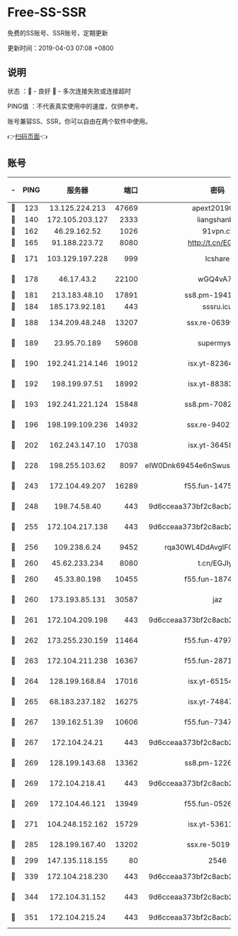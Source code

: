 # Free-SS-SSR

免费的SS账号、SSR账号，定期更新

更新时间：2019-04-03 07:08 +0800

## 说明

状态     ：🙂 - 良好 🙁 - 多次连接失败或连接超时

PING值   ：不代表真实使用中的速度，仅供参考。

账号兼容SS、SSR，你可以自由在两个软件中使用。

👉[扫码页面](https://liesauer.github.io/Free-SS-SSR/)👈

## 账号

|-|PING|服务器|端口|密码|加密方式|区域|
|:----:|:----:|:-----:|-----:|:----:|:----:|:----:|
|🙂|123|13.125.224.213|47669|apext2019001|chacha20|KR|
|🙂|140|172.105.203.127|2333|liangshanbo|chacha20|JP|
|🙂|162|46.29.162.52|1026|91vpn.cf|rc4-md5|RU|
|🙂|165|91.188.223.72|8080|http://t.cn/EGJIyrl|rc4-md5|RU|
|🙂|171|103.129.197.228|999|lcshare|aes-256-cfb|US|
|🙂|178|46.17.43.2|22100|wGQ4vA7D|aes-256-gcm|RU|
|🙂|181|213.183.48.10|17891|ss8.pm-19418557|rc4-md5|RU|
|🙂|184|185.173.92.181|443|sssru.icu|rc4-md5|RU|
|🙂|188|134.209.48.248|13207|ssx.re-06399370|aes-256-cfb|US|
|🙂|189|23.95.70.189|59608|supermyssr|chacha20-ietf|US|
|🙂|190|192.241.214.146|19012|isx.yt-82364756|aes-256-cfb|US|
|🙂|192|198.199.97.51|18992|isx.yt-88383215|aes-256-cfb|US|
|🙂|193|192.241.221.124|15848|ss8.pm-70821304|aes-256-cfb|US|
|🙂|196|198.199.109.236|14932|ssx.re-94027376|aes-256-cfb|US|
|🙂|202|162.243.147.10|17038|isx.yt-36458631|aes-256-cfb|US|
|🙂|228|198.255.103.62|8097|eIW0Dnk69454e6nSwuspv9DmS201tQ0D|aes-256-cfb|US|
|🙂|243|172.104.49.207|16289|f55.fun-14753338|aes-256-cfb|SG|
|🙂|248|198.74.58.40|443|9d6cceaa373bf2c8acb22e60b6a58be6|aes-256-cfb|US|
|🙂|255|172.104.217.138|443|9d6cceaa373bf2c8acb22e60b6a58be6|aes-256-cfb|US|
|🙂|256|109.238.6.24|9452|rqa30WL4DdAvgIFG6Fs3znzTa|aes-256-cfb|FR|
|🙂|260|45.62.233.234|8080|t.cn/EGJIyrl|rc4-md5|CA|
|🙂|260|45.33.80.198|10455|f55.fun-18747830|aes-256-cfb|US|
|🙂|260|173.193.85.131|30587|jaz|aes-256-cfb|US|
|🙂|261|172.104.209.198|443|9d6cceaa373bf2c8acb22e60b6a58be6|aes-256-cfb|US|
|🙂|262|173.255.230.159|11464|f55.fun-47976795|aes-256-cfb|US|
|🙂|263|172.104.211.238|16367|f55.fun-28710915|aes-256-cfb|US|
|🙂|264|128.199.168.84|17016|isx.yt-65154648|aes-256-cfb|SG|
|🙂|265|68.183.237.182|16275|isx.yt-74847944|aes-256-cfb|SG|
|🙂|267|139.162.51.39|10606|f55.fun-73475767|aes-256-cfb|SG|
|🙂|267|172.104.24.21|443|9d6cceaa373bf2c8acb22e60b6a58be6|aes-256-cfb|US|
|🙂|269|128.199.143.68|13362|ss8.pm-12261880|aes-256-cfb|SG|
|🙂|269|172.104.218.41|443|9d6cceaa373bf2c8acb22e60b6a58be6|aes-256-cfb|US|
|🙂|269|172.104.46.121|13949|f55.fun-05262034|aes-256-cfb|SG|
|🙂|271|104.248.152.162|15729|isx.yt-53611816|aes-256-cfb|SG|
|🙂|285|128.199.167.40|13202|ssx.re-50195661|aes-256-cfb|SG|
|🙂|299|147.135.118.155|80|2546|chacha20|US|
|🙂|339|172.104.218.230|443|9d6cceaa373bf2c8acb22e60b6a58be6|aes-256-cfb|US|
|🙂|344|172.104.31.152|443|9d6cceaa373bf2c8acb22e60b6a58be6|aes-256-cfb|US|
|🙂|351|172.104.215.24|443|9d6cceaa373bf2c8acb22e60b6a58be6|aes-256-cfb|US|
